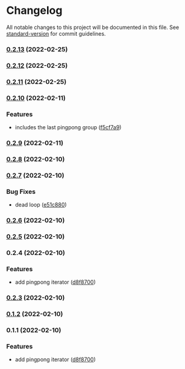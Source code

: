 # Changelog

All notable changes to this project will be documented in this file. See [standard-version](https://github.com/conventional-changelog/standard-version) for commit guidelines.

### [0.2.13](https://github.com/zzzgit/marga/compare/v0.2.11...v0.2.13) (2022-02-25)

### [0.2.12](https://github.com/zzzgit/marga/compare/v0.2.11...v0.2.12) (2022-02-25)

### [0.2.11](https://github.com/zzzgit/marga/compare/v0.2.10...v0.2.11) (2022-02-25)

### [0.2.10](https://github.com/zzzgit/marga/compare/v0.2.9...v0.2.10) (2022-02-11)


### Features

* includes the last pingpong group ([f5cf7a9](https://github.com/zzzgit/marga/commit/f5cf7a9442b2bf6c3f70c2fc06e442cc62bf5ec8))

### [0.2.9](https://github.com/zzzgit/marga/compare/v0.2.8...v0.2.9) (2022-02-11)

### [0.2.8](https://github.com/zzzgit/marga/compare/v0.2.7...v0.2.8) (2022-02-10)

### [0.2.7](https://github.com/zzzgit/marga/compare/v0.2.6...v0.2.7) (2022-02-10)


### Bug Fixes

* dead loop ([e51c880](https://github.com/zzzgit/marga/commit/e51c880c507e6a01b9bd9da0230e242707bb8d16))

### [0.2.6](https://github.com/zzzgit/marga/compare/v0.2.5...v0.2.6) (2022-02-10)

### [0.2.5](https://github.com/zzzgit/marga/compare/v0.2.4...v0.2.5) (2022-02-10)

### 0.2.4 (2022-02-10)


### Features

* add pingpong iterator ([d8f8700](https://github.com/zzzgit/marga/commit/d8f8700a72572ac0590bbbc395c0f2e2eb8fe49c))

### [0.2.3](https://github.com/zzzgit/marga/compare/v0.1.2...v0.2.3) (2022-02-10)

### [0.1.2](https://github.com/zzzgit/marga/compare/v0.1.1...v0.1.2) (2022-02-10)

### 0.1.1 (2022-02-10)


### Features

* add pingpong iterator ([d8f8700](https://github.com/zzzgit/marga/commit/d8f8700a72572ac0590bbbc395c0f2e2eb8fe49c))
